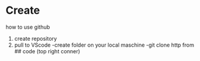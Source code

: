 # Create 

how to use github

1) create repository
2) pull to VScode
-create folder on your local maschine
-git clone http from ## code (top right conner)


